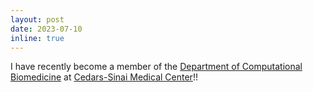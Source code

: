 ```yaml
---
layout: post
date: 2023-07-10 
inline: true
---
```


I have recently become a member of the [Department of Computational Biomedicine](https://www.cedars-sinai.edu/research/departments-institutes/computational-biomedicine.html) at [Cedars-Sinai Medical Center](https://www.cedars-sinai.org/)!!